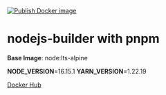 [![Publish Docker image](https://github.com/andyhan/nodejs-builder/actions/workflows/docker-image.yml/badge.svg)](https://github.com/andyhan/nodejs-builder/actions/workflows/docker-image.yml)

# nodejs-builder with pnpm

**Base Image**: node:lts-alpine 

**NODE_VERSION**=16.15.1
**YARN_VERSION**=1.22.19

[Docker Hub](https://hub.docker.com/r/andyhan/nodejs-builder)
